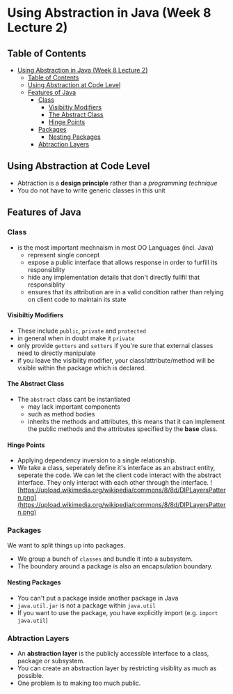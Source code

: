 # Using Abstraction in Java (Week 8 Lecture 2)

## Table of Contents
<!-- TOC -->

- [Using Abstraction in Java (Week 8 Lecture 2)](#using-abstraction-in-java-week-8-lecture-2)
    - [Table of Contents](#table-of-contents)
    - [Using Abstraction at Code Level](#using-abstraction-at-code-level)
    - [Features of Java](#features-of-java)
        - [Class](#class)
            - [Visibiltiy Modifiers](#visibiltiy-modifiers)
            - [The Abstract Class](#the-abstract-class)
            - [Hinge Points](#hinge-points)
        - [Packages](#packages)
            - [Nesting Packages](#nesting-packages)
        - [Abtraction Layers](#abtraction-layers)

<!-- /TOC -->

## Using Abstraction at Code Level
- Abtraction is a **design principle** rather than a _programming technique_
- You do not have to write generic classes in this unit

## Features of Java
### Class
- is the most important mechnaism in most OO Languages (incl. Java)
    - represent single concept
    - expose a public interface that allows response in order to furfill its responsiblity
    - hide any implementation details that don't directly fullfil that responsiblity
    - ensures that its attribution are in a valid condition rather than relying  on client code to maintain its state

#### Visibiltiy Modifiers
- These include `public`, `private` and `protected`
- in general when in doubt make it `private`
- only provide `getters` and `setters` if you're sure that external classes need to directly manipulate
- if you leave the visibility modifier, your class/attribute/method will be visible within the package which is declared.

#### The Abstract Class
- The `abstract` class cant be instantiated
    - may lack important components
    - such as method bodies
    - inherits the methods and attributes, this means that it can implement the public methods and the attributes specified by the  **base** class.

#### Hinge Points
- Applying dependency inversion to a single relationship.
- We take a class, seperately define it's interface as an abstract entity, seperate the code. We can let the client code interact with the abstract interface. They only interact with each other through the interface.
![https://upload.wikimedia.org/wikipedia/commons/8/8d/DIPLayersPattern.png](https://upload.wikimedia.org/wikipedia/commons/8/8d/DIPLayersPattern.png)

### Packages
We want to split things up into packages.
- We group a bunch of `classes` and bundle it into a subsystem.
- The boundary around a package is also an encapsulation boundary.

#### Nesting Packages
- You can't put a package inside another package in Java
- `java.util.jar` is not a package within `java.util`
- If you want to use the package, you have explicitly import (e.g. `import java.util`)

### Abtraction Layers
- An **abstraction layer** is the publicly accessible interface to a class, package or subsystem.
- You can create an abstraction layer by restricting visiblity as much as possible.
- One problem is to making too much public.